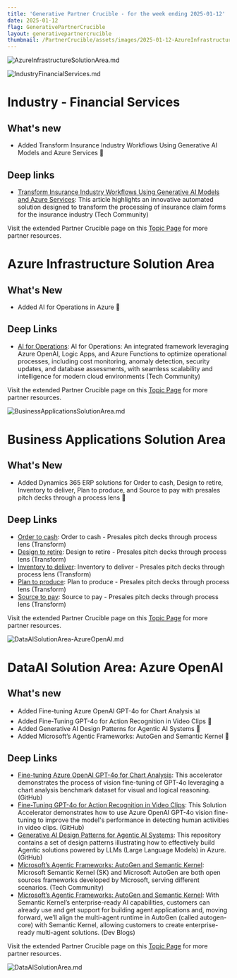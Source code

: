 ```yaml
---
title: 'Generative Partner Crucible - for the week ending 2025-01-12'
date: 2025-01-12
flag: GenerativePartnerCrucible
layout: generativepartnercrucible
thumbnail: /PartnerCrucible/assets/images/2025-01-12-AzureInfrastructureSolutionArea.md-image.png
---
```

![ AzureInfrastructureSolutionArea.md ]( /PartnerCrucible/assets/images/2025-01-12-AzureInfrastructureSolutionArea.md-image.png )

![ IndustryFinancialServices.md ]( /PartnerCrucible/assets/images/2025-01-12-IndustryFinancialServices.md-image.png )

# Industry - Financial Services

## What's new

- Added Transform Insurance Industry Workflows Using Generative AI Models and Azure Services 🔄

## Deep links

- [Transform Insurance Industry Workflows Using Generative AI Models and Azure Services](https://techcommunity.microsoft.com/blog/azurearchitectureblog/transform-insurance-industry-workflows-using-generative-ai-models-and-azure-serv/4304656?WT.mc_id=DT-MVP-5001664): This article highlights an innovative automated solution designed to transform the processing of insurance claim forms for the insurance industry (Tech Community)

Visit the extended Partner Crucible page on this [Topic Page](https://lagimik.github.io/PartnerCrucible/IndustryFinancialServices) for more partner resources.


# Azure Infrastructure Solution Area

## What's New

- Added AI for Operations in Azure 🚀

## Deep Links

- [AI for Operations](https://techcommunity.microsoft.com/blog/azurearchitectureblog/ai-for-operations/4329673?WT.mc_id=DT-MVP-5001664): AI for Operations: An integrated framework leveraging Azure OpenAI, Logic Apps, and Azure Functions to optimize operational processes, including cost monitoring, anomaly detection, security updates, and database assessments, with seamless scalability and intelligence for modern cloud environments (Tech Community)

Visit the extended Partner Crucible page on this [Topic Page](https://lagimik.github.io/PartnerCrucible/AzureInfrastructureSolutionArea) for more partner resources.

![ BusinessApplicationsSolutionArea.md ]( /PartnerCrucible/assets/images/2025-01-12-BusinessApplicationsSolutionArea.md-image.png )

# Business Applications Solution Area

## What's New

- Added Dynamics 365 ERP solutions for Order to cash, Design to retire, Inventory to deliver, Plan to produce, and Source to pay with presales pitch decks through a process lens 🚀

## Deep Links

- [Order to cash](https://lnkd.in/gJTW59AB): Order to cash - Presales pitch decks through process lens (Transform)
- [Design to retire](https://lnkd.in/gyQ3ZDyS): Design to retire - Presales pitch decks through process lens (Transform)
- [Inventory to deliver](https://lnkd.in/gU57mizc): Inventory to deliver - Presales pitch decks through process lens (Transform)
- [Plan to produce](https://lnkd.in/grpMaM8P): Plan to produce - Presales pitch decks through process lens (Transform)
- [Source to pay](https://lnkd.in/gfF94PyP): Source to pay - Presales pitch decks through process lens (Transform)

Visit the extended Partner Crucible page on this [Topic Page](https://lagimik.github.io/PartnerCrucible/BusinessApplicationsSolutionArea) for more partner resources.

![ DataAISolutionArea-AzureOpenAI.md ]( /PartnerCrucible/assets/images/2025-01-12-DataAISolutionArea-AzureOpenAI.md-image.png )

# DataAI Solution Area: Azure OpenAI

## What's new

- Added Fine-tuning Azure OpenAI GPT-4o for Chart Analysis 📊
- Added Fine-Tuning GPT-4o for Action Recognition in Video Clips 🎥
- Added Generative AI Design Patterns for Agentic AI Systems 🧠
- Added Microsoft’s Agentic Frameworks: AutoGen and Semantic Kernel 🤖

## Deep Links
- [Fine-tuning Azure OpenAI GPT-4o for Chart Analysis](https://github.com/Azure/gen-cv/tree/main/vision-fine-tuning/01-AOAI-vision-fine-tuning-starter): This accelerator demonstrates the process of vision fine-tuning of GPT-4o leveraging a chart analysis benchmark dataset for visual and logical reasoning. (GitHub)
- [Fine-Tuning GPT-4o for Action Recognition in Video Clips](https://github.com/Azure/gen-cv/tree/main/vision-fine-tuning/02-AOAI-video-fine-tuning): This Solution Accelerator demonstrates how to use Azure OpenAI GPT-4o vision fine-tuning to improve the model's performance in detecting human activities in video clips. (GitHub)
- [Generative AI Design Patterns for Agentic AI Systems](https://github.com/microsoft/azure-genai-design-patterns/tree/main): This repository contains a set of design patterns illustrating how to effectively build Agentic solutions powered by LLMs (Large Language Models) in Azure. (GitHub)
- [Microsoft’s Agentic Frameworks: AutoGen and Semantic Kernel](https://techcommunity.microsoft.com/t5/educator-developer-blog/microsoft-semantic-kernel-and-autogen-open-source-frameworks-for/ba-p/4051305): Microsoft Semantic Kernel (SK) and Microsoft AutoGen are both open sources frameworks developed by Microsoft, serving different scenarios. (Tech Community)
- [Microsoft’s Agentic Frameworks: AutoGen and Semantic Kernel](https://devblogs.microsoft.com/autogen/microsofts-agentic-frameworks-autogen-and-semantic-kernel/): With Semantic Kernel’s enterprise-ready AI capabilities, customers can already use and get support for building agent applications and, moving forward, we’ll align the multi-agent runtime in AutoGen (called autogen-core) with Semantic Kernel, allowing customers to create enterprise-ready multi-agent solutions. (Dev Blogs)

Visit the extended Partner Crucible page on this [Topic Page](https://lagimik.github.io/PartnerCrucible/DataAISolutionArea-AzureOpenAI) for more partner resources.

![ DataAISolutionArea.md ]( /PartnerCrucible/assets/images/2025-01-12-DataAISolutionArea.md-image.png )
